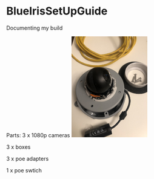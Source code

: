 # BlueIrisSetUpGuide
Documenting my build


Parts:
3 x 1080p cameras 
<img src="https://github.com/tarasermolenko/BlueIrisSetUpGuide/blob/main/camera.jpeg" alt="drawing" width="200"/>

3 x boxes

3 x poe adapters 

1 x poe swtich


